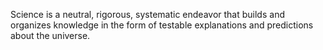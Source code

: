 Science is a neutral, rigorous, systematic endeavor that builds and organizes knowledge in the form of testable explanations and predictions about the universe.